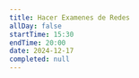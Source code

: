 ```yaml
---
title: Hacer Examenes de Redes
allDay: false
startTime: 15:30
endTime: 20:00
date: 2024-12-17
completed: null
---
```

